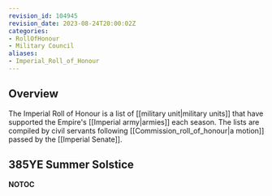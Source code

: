 ```yaml
---
revision_id: 104945
revision_date: 2023-08-24T20:00:02Z
categories:
- RollOfHonour
- Military Council
aliases:
- Imperial_Roll_of_Honour
---
```


## Overview
The Imperial Roll of Honour is a list of [[military unit|military units]] that have supported the Empire's [[Imperial army|armies]] each season. The lists are compiled by civil servants following [[Commission_roll_of_honour|a motion]] passed by the [[Imperial Senate]].

## 385YE Summer Solstice



__NOTOC__